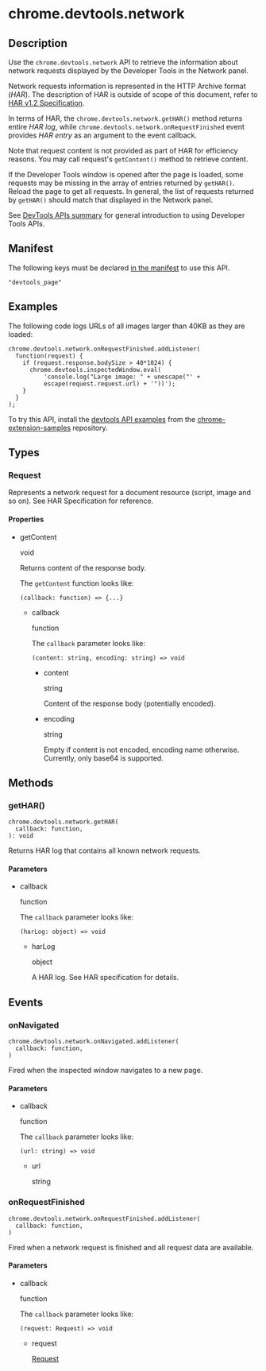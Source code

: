 # chrome.devtools.network

## Description

Use the `chrome.devtools.network` API to retrieve the information about network requests displayed by the Developer Tools in the Network panel.

Network requests information is represented in the HTTP Archive format (*HAR*). The description of HAR is outside of scope of this document, refer to [HAR v1.2 Specification](http://www.softwareishard.com/blog/har-12-spec/).

In terms of HAR, the `chrome.devtools.network.getHAR()` method returns entire *HAR log*, while `chrome.devtools.network.onRequestFinished` event provides *HAR entry* as an argument to the event callback.

Note that request content is not provided as part of HAR for efficiency reasons. You may call request's `getContent()` method to retrieve content.

If the Developer Tools window is opened after the page is loaded, some requests may be missing in the array of entries returned by `getHAR()`. Reload the page to get all requests. In general, the list of requests returned by `getHAR()` should match that displayed in the Network panel.

See [DevTools APIs summary](/docs/extensions/how-to/devtools/extend-devtools) for general introduction to using Developer Tools APIs.

## Manifest

The following keys must be declared [in the manifest](/docs/extensions/mv3/manifest) to use this API.

`"devtools_page"`

## Examples

The following code logs URLs of all images larger than 40KB as they are loaded:

```
chrome.devtools.network.onRequestFinished.addListener(
  function(request) {
    if (request.response.bodySize > 40*1024) {
      chrome.devtools.inspectedWindow.eval(
          'console.log("Large image: " + unescape("' +
          escape(request.request.url) + '"))');
    }
  }
);
```

To try this API, install the [devtools API examples](https://github.com/GoogleChrome/chrome-extensions-samples/tree/main/api-samples/devtools) from the [chrome-extension-samples](https://github.com/GoogleChrome/chrome-extensions-samples/tree/main/api-samples) repository.

## Types

### Request

Represents a network request for a document resource (script, image and so on). See HAR Specification for reference.

#### Properties

- getContent
  
  void
  
  Returns content of the response body.
  
  The `getContent` function looks like:
  
  ```
  (callback: function) => {...}
  ```
  
  - callback
    
    function
    
    The `callback` parameter looks like:
    
    ```
    (content: string, encoding: string) => void
    ```
    
    - content
      
      string
      
      Content of the response body (potentially encoded).
    - encoding
      
      string
      
      Empty if content is not encoded, encoding name otherwise. Currently, only base64 is supported.

## Methods

### getHAR()

```
chrome.devtools.network.getHAR(
  callback: function,
): void
```

Returns HAR log that contains all known network requests.

#### Parameters

- callback
  
  function
  
  The `callback` parameter looks like:
  
  ```
  (harLog: object) => void
  ```
  
  - harLog
    
    object
    
    A HAR log. See HAR specification for details.

## Events

### onNavigated

```
chrome.devtools.network.onNavigated.addListener(
  callback: function,
)
```

Fired when the inspected window navigates to a new page.

#### Parameters

- callback
  
  function
  
  The `callback` parameter looks like:
  
  ```
  (url: string) => void
  ```
  
  - url
    
    string

### onRequestFinished

```
chrome.devtools.network.onRequestFinished.addListener(
  callback: function,
)
```

Fired when a network request is finished and all request data are available.

#### Parameters

- callback
  
  function
  
  The `callback` parameter looks like:
  
  ```
  (request: Request) => void
  ```
  
  - request
    
    [Request](#type-Request)